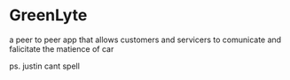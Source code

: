 # GreenLyte
a peer to peer app that allows customers and servicers to comunicate and falicitate the matience of car

ps. justin cant spell
